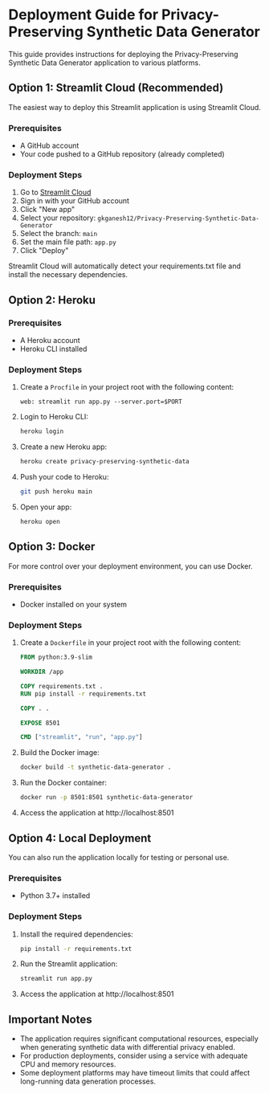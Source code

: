 # Deployment Guide for Privacy-Preserving Synthetic Data Generator

This guide provides instructions for deploying the Privacy-Preserving Synthetic Data Generator application to various platforms.

## Option 1: Streamlit Cloud (Recommended)

The easiest way to deploy this Streamlit application is using Streamlit Cloud.

### Prerequisites

- A GitHub account
- Your code pushed to a GitHub repository (already completed)

### Deployment Steps

1. Go to [Streamlit Cloud](https://streamlit.io/cloud)
2. Sign in with your GitHub account
3. Click "New app"
4. Select your repository: `gkganesh12/Privacy-Preserving-Synthetic-Data-Generator`
5. Select the branch: `main`
6. Set the main file path: `app.py`
7. Click "Deploy"

Streamlit Cloud will automatically detect your requirements.txt file and install the necessary dependencies.

## Option 2: Heroku

### Prerequisites

- A Heroku account
- Heroku CLI installed

### Deployment Steps

1. Create a `Procfile` in your project root with the following content:
   ```
   web: streamlit run app.py --server.port=$PORT
   ```

2. Login to Heroku CLI:
   ```bash
   heroku login
   ```

3. Create a new Heroku app:
   ```bash
   heroku create privacy-preserving-synthetic-data
   ```

4. Push your code to Heroku:
   ```bash
   git push heroku main
   ```

5. Open your app:
   ```bash
   heroku open
   ```

## Option 3: Docker

For more control over your deployment environment, you can use Docker.

### Prerequisites

- Docker installed on your system

### Deployment Steps

1. Create a `Dockerfile` in your project root with the following content:
   ```dockerfile
   FROM python:3.9-slim

   WORKDIR /app

   COPY requirements.txt .
   RUN pip install -r requirements.txt

   COPY . .

   EXPOSE 8501

   CMD ["streamlit", "run", "app.py"]
   ```

2. Build the Docker image:
   ```bash
   docker build -t synthetic-data-generator .
   ```

3. Run the Docker container:
   ```bash
   docker run -p 8501:8501 synthetic-data-generator
   ```

4. Access the application at http://localhost:8501

## Option 4: Local Deployment

You can also run the application locally for testing or personal use.

### Prerequisites

- Python 3.7+ installed

### Deployment Steps

1. Install the required dependencies:
   ```bash
   pip install -r requirements.txt
   ```

2. Run the Streamlit application:
   ```bash
   streamlit run app.py
   ```

3. Access the application at http://localhost:8501

## Important Notes

- The application requires significant computational resources, especially when generating synthetic data with differential privacy enabled.
- For production deployments, consider using a service with adequate CPU and memory resources.
- Some deployment platforms may have timeout limits that could affect long-running data generation processes.